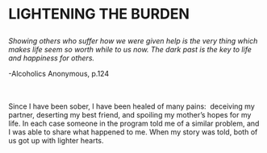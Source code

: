 # <p class='center'>LIGHTENING THE BURDEN</p>

<em>Showing others who suffer how we were given help is the very thing which makes life seem so worth while to us now. The dark past is the key to life and happiness for others.</em>
<br/>
<p class='right'>-Alcoholics Anonymous, p.124</p>

<br><br>
Since I have been sober, I have been healed of many pains:  deceiving my partner, deserting my best friend, and spoiling my mother’s hopes for my life. In each case someone in the program told me of a similar problem, and I was able to share what happened to me. When my story was told, both of us got up with lighter hearts.

